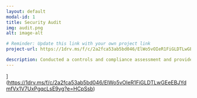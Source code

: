 ```yaml
---
layout: default
modal-id: 1
title: Security Audit
img: audit.png
alt: image-alt

# Reminder: Update this link with your own project link
project-url: https://1drv.ms/f/c/2a2fca53ab5bd046/ElWo5vOIeR1FiGLDTLwGEeEBJYdmfVx1V7UxPgqcLsE9yg?e=pja5AP

description: Conducted a controls and compliance assessment and provided recommendations to company stakeholders to mitigate risks and avoid fines based on best practices for NIST CSF, PCI DSS, GDPR, SOC 1 & SOC 2.
---
```

](https://1drv.ms/f/c/2a2fca53ab5bd046/ElWo5vOIeR1FiGLDTLwGEeEBJYdmfVx1V7UxPgqcLsE9yg?e=HCpSsb)
